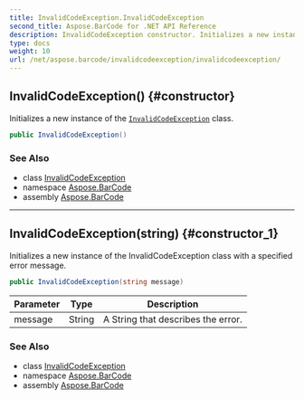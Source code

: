 ```yaml
---
title: InvalidCodeException.InvalidCodeException
second_title: Aspose.BarCode for .NET API Reference
description: InvalidCodeException constructor. Initializes a new instance of the InvalidCodeException class
type: docs
weight: 10
url: /net/aspose.barcode/invalidcodeexception/invalidcodeexception/
---
```

## InvalidCodeException() {#constructor}

Initializes a new instance of the [`InvalidCodeException`](../) class.

```csharp
public InvalidCodeException()
```

### See Also

* class [InvalidCodeException](../)
* namespace [Aspose.BarCode](../../../aspose.barcode/)
* assembly [Aspose.BarCode](../../../)

---

## InvalidCodeException(string) {#constructor_1}

Initializes a new instance of the InvalidCodeException class with a specified error message.

```csharp
public InvalidCodeException(string message)
```

| Parameter | Type | Description |
| --- | --- | --- |
| message | String | A String that describes the error. |

### See Also

* class [InvalidCodeException](../)
* namespace [Aspose.BarCode](../../../aspose.barcode/)
* assembly [Aspose.BarCode](../../../)


